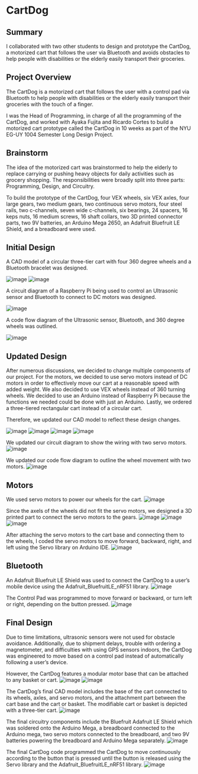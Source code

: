 # CartDog
## Summary
I collaborated with two other students to design and prototype the CartDog, a motorized cart that follows the user via Bluetooth and avoids obstacles to help people with disabilities or the elderly easily transport their groceries.

## Project Overview
The CartDog is a motorized cart that follows the user with a control pad via Bluetooth to help people with disabilities or the elderly easily transport their groceries with the touch of a finger.

I was the Head of Programming, in charge of all the programming of the CartDog, and worked with Ayaka Fujita and Ricardo Cortes to build a motorized cart prototype called the CartDog in 10 weeks as part of the NYU EG-UY 1004 Semester Long Design Project. 

## Brainstorm
The idea of the motorized cart was brainstormed to help the elderly to replace carrying or pushing heavy objects for daily activities such as grocery shopping. The responsibilities were broadly split into three parts: Programming, Design, and Circuitry. 

To build the prototype of the CartDog, four VEX wheels, six VEX axles, four large gears, two medium gears, two continuous servo motors, four steel rails, two c-channels, seven wide c-channels, six bearings, 24 spacers, 16 keps nuts, 16 medium screws, 16 shaft collars, two 3D printed connector parts, two 9V batteries, an Arduino Mega 2650, an Adafruit Bluefruit LE Shield, and a breadboard were used.

## Initial Design
A CAD model of a circular three-tier cart with four 360 degree wheels and a Bluetooth bracelet was designed. 

![image](https://github.com/user-attachments/assets/78019fb7-ea0e-427a-8785-f75a1d3b8ccd)
![image](https://github.com/user-attachments/assets/3dec4053-9a8b-4d68-b149-b506ebfbb964)

A circuit diagram of a Raspberry Pi being used to control an Ultrasonic sensor and Bluetooth to connect to DC motors was designed. 

![image](https://github.com/user-attachments/assets/b7d8cdf5-7ed4-4678-bc99-59e302b3cfe2)

A code flow diagram of the Ultrasonic sensor, Bluetooth, and 360 degree wheels was outlined. 

![image](https://github.com/user-attachments/assets/55cfaa59-bb2c-4ee6-82f7-65ba7c8405e2)

## Updated Design
After numerous discussions, we decided to change multiple components of our project. For the motors, we decided to use servo motors instead of DC motors in order to effectively move our cart at a reasonable speed with added weight. We also decided to use VEX wheels instead of 360 turning wheels. We decided to use an Arduino instead of Raspberry Pi because the functions we needed could be done with just an Arduino. Lastly, we ordered a three-tiered rectangular cart instead of a circular cart. 

Therefore, we updated our CAD model to reflect these design changes. 

![image](https://github.com/user-attachments/assets/7a64887e-3f88-4b7b-9d51-7f633f26b628)
![image](https://github.com/user-attachments/assets/75fb977b-44b1-4f44-9ba1-ad5b27ff417f)
![image](https://github.com/user-attachments/assets/6b993ee3-367d-48ae-abf2-ba391450833c)
![image](https://github.com/user-attachments/assets/3264fe27-2368-48e0-8e54-683d3097ac80)

We updated our circuit diagram to show the wiring with two servo motors. 
![image](https://github.com/user-attachments/assets/ea3cb22f-45b5-49ac-ac45-32d7f6d10e36)

We updated our code flow diagram to outline the wheel movement with two motors. 
![image](https://github.com/user-attachments/assets/47794fb8-0111-4525-8b87-a1b362e3e0f8)

## Motors
We used servo motors to power our wheels for the cart. 
![image](https://github.com/user-attachments/assets/ab29f065-eb06-469c-9b83-27b1dc679d88)

Since the axels of the wheels did not fit the servo motors, we designed a 3D printed part to connect the servo motors to the gears. 
![image](https://github.com/user-attachments/assets/6e747743-c153-4304-9123-34d35562c4c4)
![image](https://github.com/user-attachments/assets/3f2140f0-2c2b-4462-9892-1dd92a4a3692)
![image](https://github.com/user-attachments/assets/00dcd926-02af-43bc-b422-3c6b756bb130)

After attaching the servo motors to the cart base and connecting them to the wheels, I coded the servo motors to move forward, backward, right, and left using the Servo library on Arduino IDE.
![image](https://github.com/user-attachments/assets/3ad52d15-7b21-4784-9d40-41ce5c7ad1a9)

## Bluetooth
An Adafruit Bluefruit LE Shield was used to connect the CartDog to a user’s mobile device using the Adafruit_BluefruitLE_nRF51 library.
![image](https://github.com/user-attachments/assets/d304b35e-d1ce-4e1c-9a43-2617b3f697ef)

The Control Pad was programmed to move forward or backward, or turn left or right, depending on the button pressed.
![image](https://github.com/user-attachments/assets/a4aaee81-21a5-4706-9daa-24a41e29cdba)

## Final Design
Due to time limitations, ultrasonic sensors were not used for obstacle avoidance. Additionally, due to shipment delays, trouble with ordering a magnetometer, and difficulties with using GPS sensors indoors, the CartDog was engineered to move based on a control pad instead of automatically following a user’s device. 
 
However, the CartDog features a modular motor base that can be attached to any basket or cart.
![image](https://github.com/user-attachments/assets/168bb7df-1802-415f-aa1a-50e70777214e)
![image](https://github.com/user-attachments/assets/8d0e27ab-2105-4b54-9041-feed115a7a7a)

The CartDog’s final CAD model includes the base of the cart connected to its wheels, axles, and servo motors, and the attachment part between the cart base and the cart or basket. The modifiable cart or basket is depicted with a three-tier cart.
![image](https://github.com/user-attachments/assets/ebfbedae-8c56-4f32-bf26-79052ef8bb00)

The final circuitry components include the Bluefruit Adafruit LE Shield which was soldered onto the Arduino Mega, a breadboard connected to the Arduino mega, two servo motors connected to the breadboard, and two 9V batteries powering the breadboard and Arduino Mega separately.
![image](https://github.com/user-attachments/assets/26568475-617c-4eb9-8b56-02abfab716db)

The final CartDog code programmed the CartDog to move continuously according to the button that is pressed until the button is released using the Servo library and the Adafruit_BluefruitLE_nRF51 library.
![image](https://github.com/user-attachments/assets/f21d2bff-fa7e-4c85-81ce-bbb8befffc8a)


